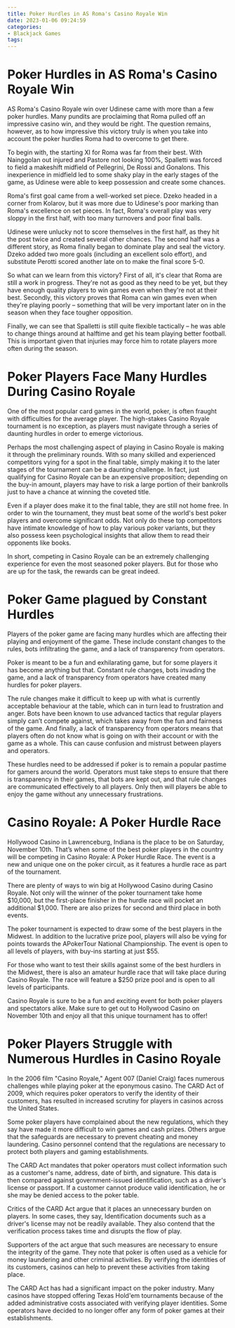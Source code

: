 ```yaml
---
title: Poker Hurdles in AS Roma's Casino Royale Win
date: 2023-01-06 09:24:59
categories:
- Blackjack Games
tags:
---
```



#  Poker Hurdles in AS Roma's Casino Royale Win

AS Roma's Casino Royale win over Udinese came with more than a few poker hurdles. Many pundits are proclaiming that Roma pulled off an impressive casino win, and they would be right. The question remains, however, as to how impressive this victory truly is when you take into account the poker hurdles Roma had to overcome to get there.

To begin with, the starting XI for Roma was far from their best. With Nainggolan out injured and Pastore not looking 100%, Spalletti was forced to field a makeshift midfield of Pellegrini, De Rossi and Gonalons. This inexperience in midfield led to some shaky play in the early stages of the game, as Udinese were able to keep possession and create some chances.

Roma's first goal came from a well-worked set piece. Dzeko headed in a corner from Kolarov, but it was more due to Udinese's poor marking than Roma's excellence on set pieces. In fact, Roma's overall play was very sloppy in the first half, with too many turnovers and poor final balls.

Udinese were unlucky not to score themselves in the first half, as they hit the post twice and created several other chances. The second half was a different story, as Roma finally began to dominate play and seal the victory. Dzeko added two more goals (including an excellent solo effort), and substitute Perotti scored another late on to make the final score 5-0.

So what can we learn from this victory? First of all, it's clear that Roma are still a work in progress. They're not as good as they need to be yet, but they have enough quality players to win games even when they're not at their best. Secondly, this victory proves that Roma can win games even when they're playing poorly – something that will be very important later on in the season when they face tougher opposition.

Finally, we can see that Spalletti is still quite flexible tactically – he was able to change things around at halftime and get his team playing better football. This is important given that injuries may force him to rotate players more often during the season.

#  Poker Players Face Many Hurdles During Casino Royale

One of the most popular card games in the world, poker, is often fraught with difficulties for the average player. The high-stakes Casino Royale tournament is no exception, as players must navigate through a series of daunting hurdles in order to emerge victorious.

Perhaps the most challenging aspect of playing in Casino Royale is making it through the preliminary rounds. With so many skilled and experienced competitors vying for a spot in the final table, simply making it to the later stages of the tournament can be a daunting challenge. In fact, just qualifying for Casino Royale can be an expensive proposition; depending on the buy-in amount, players may have to risk a large portion of their bankrolls just to have a chance at winning the coveted title.

Even if a player does make it to the final table, they are still not home free. In order to win the tournament, they must beat some of the world's best poker players and overcome significant odds. Not only do these top competitors have intimate knowledge of how to play various poker variants, but they also possess keen psychological insights that allow them to read their opponents like books.

In short, competing in Casino Royale can be an extremely challenging experience for even the most seasoned poker players. But for those who are up for the task, the rewards can be great indeed.

#  Poker Game plagued by Constant Hurdles

Players of the poker game are facing many hurdles which are affecting their playing and enjoyment of the game. These include constant changes to the rules, bots infiltrating the game, and a lack of transparency from operators.

Poker is meant to be a fun and exhilarating game, but for some players it has become anything but that. Constant rule changes, bots invading the game, and a lack of transparency from operators have created many hurdles for poker players.

The rule changes make it difficult to keep up with what is currently acceptable behaviour at the table, which can in turn lead to frustration and anger. Bots have been known to use advanced tactics that regular players simply can’t compete against, which takes away from the fun and fairness of the game. And finally, a lack of transparency from operators means that players often do not know what is going on with their account or with the game as a whole. This can cause confusion and mistrust between players and operators.

These hurdles need to be addressed if poker is to remain a popular pastime for gamers around the world. Operators must take steps to ensure that there is transparency in their games, that bots are kept out, and that rule changes are communicated effectively to all players. Only then will players be able to enjoy the game without any unnecessary frustrations.

#  Casino Royale: A Poker Hurdle Race

Hollywood Casino in Lawrenceburg, Indiana is the place to be on Saturday, November 10th. That’s when some of the best poker players in the country will be competing in Casino Royale: A Poker Hurdle Race. The event is a new and unique one on the poker circuit, as it features a hurdle race as part of the tournament.

There are plenty of ways to win big at Hollywood Casino during Casino Royale. Not only will the winner of the poker tournament take home $10,000, but the first-place finisher in the hurdle race will pocket an additional $1,000. There are also prizes for second and third place in both events.

The poker tournament is expected to draw some of the best players in the Midwest. In addition to the lucrative prize pool, players will also be vying for points towards the APokerTour National Championship. The event is open to all levels of players, with buy-ins starting at just $55.

For those who want to test their skills against some of the best hurdlers in the Midwest, there is also an amateur hurdle race that will take place during Casino Royale. The race will feature a $250 prize pool and is open to all levels of participants.

Casino Royale is sure to be a fun and exciting event for both poker players and spectators alike. Make sure to get out to Hollywood Casino on November 10th and enjoy all that this unique tournament has to offer!

#  Poker Players Struggle with Numerous Hurdles in Casino Royale

In the 2006 film "Casino Royale," Agent 007 (Daniel Craig) faces numerous challenges while playing poker at the eponymous casino. The CARD Act of 2009, which requires poker operators to verify the identity of their customers, has resulted in increased scrutiny for players in casinos across the United States.

Some poker players have complained about the new regulations, which they say have made it more difficult to win games and cash prizes. Others argue that the safeguards are necessary to prevent cheating and money laundering. Casino personnel contend that the regulations are necessary to protect both players and gaming establishments.

The CARD Act mandates that poker operators must collect information such as a customer's name, address, date of birth, and signature. This data is then compared against government-issued identification, such as a driver's license or passport. If a customer cannot produce valid identification, he or she may be denied access to the poker table.

Critics of the CARD Act argue that it places an unnecessary burden on players. In some cases, they say, Identification documents such as a driver's license may not be readily available. They also contend that the verification process takes time and disrupts the flow of play.

Supporters of the act argue that such measures are necessary to ensure the integrity of the game. They note that poker is often used as a vehicle for money laundering and other criminal activities. By verifying the identities of its customers, casinos can help to prevent these activities from taking place.

The CARD Act has had a significant impact on the poker industry. Many casinos have stopped offering Texas Hold'em tournaments because of the added administrative costs associated with verifying player identities. Some operators have decided to no longer offer any form of poker games at their establishments.